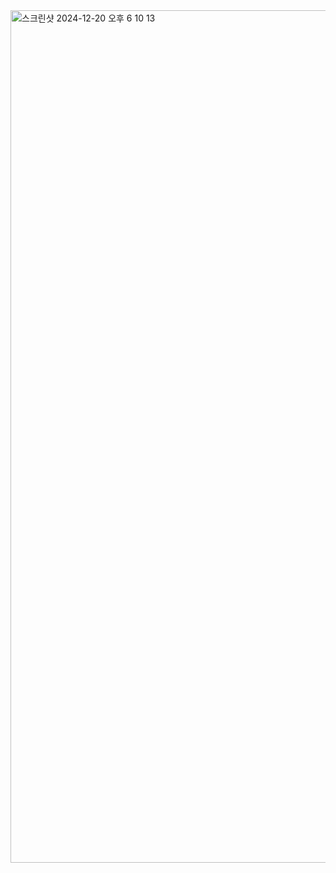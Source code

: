 <img width="1364" alt="스크린샷 2024-12-20 오후 6 10 13" src="https://github.com/user-attachments/assets/6db67168-d48b-42f2-b780-bdec52ba3542" />
